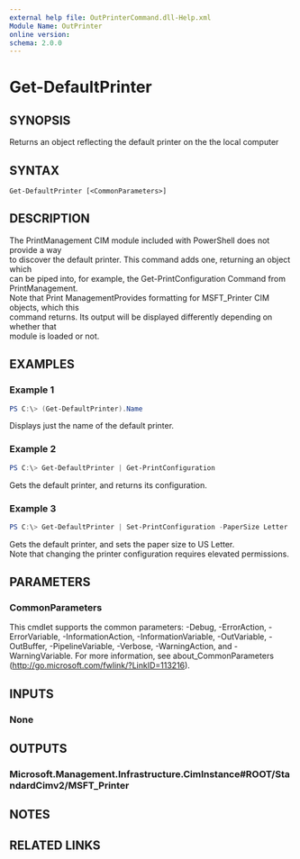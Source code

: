 ```yaml
---
external help file: OutPrinterCommand.dll-Help.xml
Module Name: OutPrinter
online version:
schema: 2.0.0
---
```


# Get-DefaultPrinter

## SYNOPSIS
Returns an object reflecting the default printer on the the local computer

## SYNTAX

```
Get-DefaultPrinter [<CommonParameters>]
```

## DESCRIPTION
The PrintManagement CIM module included with PowerShell does not provide a way    
to discover the default printer. This command adds one, returning an object which    
can be piped into, for example, the Get-PrintConfiguration Command from PrintManagement.    
Note that Print ManagementProvides formatting for MSFT_Printer CIM objects, which this    
command returns. Its output will be displayed differently depending on whether that    
module is loaded or not. 
## EXAMPLES

### Example 1
```powershell
PS C:\> (Get-DefaultPrinter).Name
```
Displays just the name of the default printer.

### Example 2
```powershell
PS C:\> Get-DefaultPrinter | Get-PrintConfiguration
```
Gets the default printer, and returns its configuration.

### Example 3
```powershell
PS C:\> Get-DefaultPrinter | Set-PrintConfiguration -PaperSize Letter
```
Gets the default printer, and sets the paper size to US Letter.    
Note that changing the printer configuration requires elevated permissions.

## PARAMETERS

### CommonParameters
This cmdlet supports the common parameters: -Debug, -ErrorAction, -ErrorVariable, -InformationAction, -InformationVariable, -OutVariable, -OutBuffer, -PipelineVariable, -Verbose, -WarningAction, and -WarningVariable.
For more information, see about_CommonParameters (http://go.microsoft.com/fwlink/?LinkID=113216).

## INPUTS

### None

## OUTPUTS

### Microsoft.Management.Infrastructure.CimInstance#ROOT/StandardCimv2/MSFT_Printer

## NOTES

## RELATED LINKS
